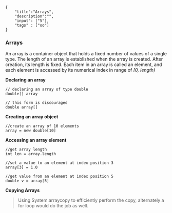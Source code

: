```javax-meta
{
    "title":"Arrays",
    "description":"",
    "input": ["5"],
    "tags" : ["oo"]
}
```
### Arrays
An array is a container object that holds a fixed number of values of a single type. The length of an array is established when the array is created. After creation, its length is fixed. Each item in an array is called an element, and each element is accessed by its numerical index in range of *[0, length)*

**Declaring an array**

```
// declaring an array of type double
double[] array
```

```
// this form is discouraged
double array[]
```

**Creating an array object**

```
//create an array of 10 elements
array = new double[10]
```

**Accessing an array element**

```
//get array length
int len = array.length

//set a value to an element at index position 3
array[3] = 1.0

//get value from an element at index position 5
double v = array[5]
```

**Copying Arrays**
>Using System.arraycopy to efficiently perform the copy, alternately a for loop would do the job as well.
